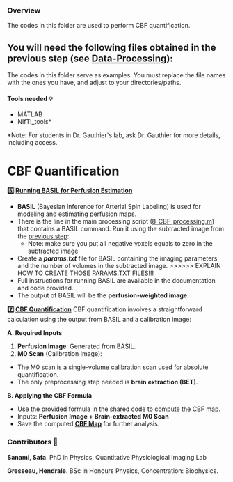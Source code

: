 ### Overview  

The codes in this folder are used to perform CBF quantification. 

You will need the following files obtained in the previous step (see [Data-Processing](https://github.com/hgresseau/ASL-Processing/tree/8194ae3b1ac7266898ea987851f34b8212ccb33b/Processing)):
- 

The codes in this folder serve as examples. You must replace the file names with the ones you have, and adjust to your directories/paths.

#### Tools needed 💡
- MATLAB
- NIfTI_tools*

*Note: For students in Dr. Gauthier's lab, ask Dr. Gauthier for more details, including access.

# CBF Quantification

**6️⃣ [Running BASIL for Perfusion Estimation](https://github.com/hgresseau/ASL-Processing/blob/69b096b433d934f680490dc41f1ef2ad9eb7b690/CBF-Processing/8_CBF_processing.m)**

- **BASIL** (Bayesian Inference for Arterial Spin Labeling) is used for modeling and estimating perfusion maps.
- There is the line in the main processing script ([8_CBF_processing.m](https://github.com/hgresseau/ASL-Processing/blob/e4d58e6e54508e27a61a5bd297cbf52b82a56be4/CBF-Processing/8_CBF_processing.m)) that contains a BASIL command. Run it using the subtracted image from the [previous step](https://github.com/hgresseau/ASL-Processing/tree/e492dabf22fcca6ea994a2aecf7660052a0bfc57/Preprocessing):
  - Note: make sure you put all negative voxels equals to zero in the subtracted image
- Create a ***params.txt*** file for BASIL containing the imaging parameters and the number of volumes in the subtracted image. >>>>>> EXPLAIN HOW TO CREATE THOSE PARAMS.TXT FILES!!!
- Full instructions for running BASIL are available in the documentation and code provided.
- The output of BASIL will be the **perfusion-weighted image**.

**7️⃣ [CBF Quantification](https://github.com/hgresseau/ASL-Processing/blob/cc1ef5cb6f853961e8a8e64d25262cf80781d49a/CBF-Processing/8_CBF_processing.m)**
CBF quantification involves a straightforward calculation using the output from BASIL and a calibration image:

**A. Required Inputs**
1. **Perfusion Image**: Generated from BASIL.
2. **M0 Scan** (Calibration Image):
  - The M0 scan is a single-volume calibration scan used for absolute quantification.
  - The only preprocessing step needed is **brain extraction (BET)**.

**B. Applying the CBF Formula**
- Use the provided formula in the shared code to compute the CBF map.
- Inputs: **Perfusion Image + Brain-extracted M0 Scan**
- Save the computed **[CBF Map](https://github.com/hgresseau/ASL-Processing/blob/bea8d59a7def6a836afd4f884ab7484c21f87947/CBF-Processing/9_CBF_map.m)** for further analysis.

### Contributors 📝
**Sanami, Safa**. PhD in Physics, Quantitative Physiological Imaging Lab

**Gresseau, Hendrale**. BSc in Honours Physics, Concentration: Biophysics.
